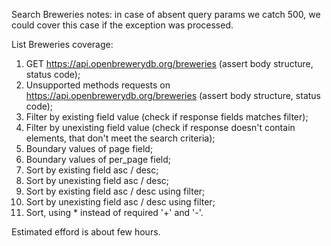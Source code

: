 Search Breweries notes: in case of absent query params we catch 500, we could cover this case if the exception was processed.

List Breweries coverage:

1. GET https://api.openbrewerydb.org/breweries (assert body structure, status code);
2. Unsupported methods requests on https://api.openbrewerydb.org/breweries (assert body structure, status code);
3. Filter by existing field value (check if response fields matches filter);
4. Filter by unexisting field value (check if response doesn't contain elements, that don't meet the search criteria);
5. Boundary values of page field;
6. Boundary values of per_page field;
7. Sort by existing field asc / desc;
8. Sort by unexisting field asc / desc;
9. Sort by existing field asc / desc using filter;
10. Sort by unexisting field asc / desc using filter;
11. Sort, using * instead of required '+' and '-'.

Estimated efford is about few hours.
